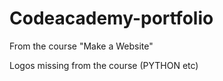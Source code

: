 # Codeacademy-portfolio
From the course "Make a Website"


Logos missing from the course (PYTHON etc)
